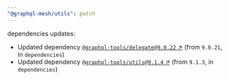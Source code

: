 ```yaml
---
"@graphql-mesh/utils": patch
---
```

dependencies updates:
  - Updated dependency [`@graphql-tools/delegate@9.0.22` ↗︎](https://www.npmjs.com/package/@graphql-tools/delegate/v/9.0.22) (from `9.0.21`, in `dependencies`)
  - Updated dependency [`@graphql-tools/utils@9.1.4` ↗︎](https://www.npmjs.com/package/@graphql-tools/utils/v/9.1.4) (from `9.1.3`, in `dependencies`)
